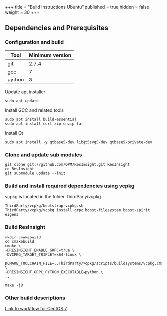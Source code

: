 +++
title = "Build Instructions Ubuntu"
published = true
hidden = false
weight = 30
+++

## Dependencies and Prerequisites



### Configuration and build

| Tool                    | Minimum version  | 
|-------------------------|------------------|
| git                     | 2.7.4            | 
| gcc                     | 7                | 
| python 				  | 3                | 


Update apt installer

    sudo apt update

Install GCC and related tools

    sudo apt install build-essential
    sudo apt install curl zip unzip tar

Install Qt

    sudo apt install -y qtbase5-dev libqt5svg5-dev qtbase5-private-dev


### Clone and update sub modules

	git clone git://github.com/OPM/ResInsight.git ResInsight
    cd ResInsight
    git submodule update --init

### Build and install required dependencies using vcpkg
vcpkg is located in the folder ThirdParty/vcpkg

    ThirdParty/vcpkg/bootstrap-vcpkg.sh 
    ThirdParty/vcpkg/vcpkg install grpc boost-filesystem boost-spirit eigen3

### Build ResInsight
	mkdir cmakebuild
    cd cmakebuild
    cmake \
    -DRESINSIGHT_ENABLE_GRPC=true \
    -DVCPKG_TARGET_TRIPLET=x64-linux \
    -DCMAKE_TOOLCHAIN_FILE=..ThirdParty/vcpkg/scripts/buildsystems/vcpkg.cmake \
    -DRESINSIGHT_GRPC_PYTHON_EXECUTABLE=python \
    ..
    
    make -j8


### Other build descriptions

[Link to workflow for CentOS 7](https://github.com/OPM/ResInsight/blob/dev/.github/workflows/centos7.yml)
